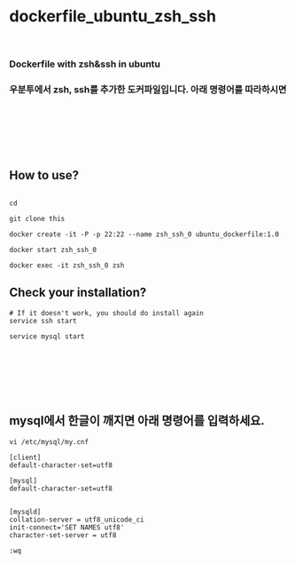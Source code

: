 # dockerfile_ubuntu_zsh_ssh
<br>

### Dockerfile with zsh&ssh in ubuntu
### 우분투에서 zsh, ssh를 추가한 도커파일입니다. 아래 명령어를 따라하시면 

<br>
<br>
<br>
<br>
<br>

## How to use?


```

cd 

git clone this

docker create -it -P -p 22:22 --name zsh_ssh_0 ubuntu_dockerfile:1.0

docker start zsh_ssh_0

docker exec -it zsh_ssh_0 zsh
```



## Check your installation?
```
# If it doesn't work, you should do install again
service ssh start

service mysql start
```




<br>
<br>
<br>
<br>
<br>


## mysql에서 한글이 깨지면 아래 명령어를 입력하세요.
```
vi /etc/mysql/my.cnf
```
```
[client]
default-character-set=utf8

[mysql]
default-character-set=utf8


[mysqld]
collation-server = utf8_unicode_ci
init-connect='SET NAMES utf8'
character-set-server = utf8
```
```
:wq
```
